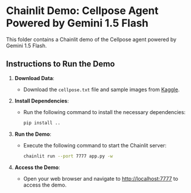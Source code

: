 # Chainlit Demo: Cellpose Agent Powered by Gemini 1.5 Flash

This folder contains a Chainlit demo of the Cellpose agent powered by Gemini 1.5 Flash.

## Instructions to Run the Demo

1. **Download Data**:
   - Download the `cellpose.txt` file and sample images from [Kaggle](https://www.kaggle.com/datasets/xueerchen/cellpose-github-repo-and-sample-images).

2. **Install Dependencies**:
   - Run the following command to install the necessary dependencies:
     ```sh
     pip install ..
     ```

3. **Run the Demo**:
   - Execute the following command to start the Chainlit server:
     ```sh
     chainlit run --port 7777 app.py -w
     ```

4. **Access the Demo**:
   - Open your web browser and navigate to [http://localhost:7777](http://localhost:7777) to access the demo.
